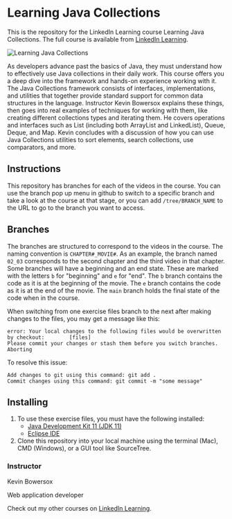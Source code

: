 # Learning Java Collections
This is the repository for the LinkedIn Learning course Learning Java Collections. The full course is available from [LinkedIn Learning][lil-course-url].

![Learning Java Collections][lil-thumbnail-url] 

As developers advance past the basics of Java, they must understand how to effectively use Java collections in their daily work. This course offers you a deep dive into the framework and hands-on experience working with it. The Java Collections framework consists of interfaces, implementations, and utilities that together provide standard support for common data structures in the language. Instructor Kevin Bowersox explains these things, then goes into real examples of techniques for working with them, like creating different collections types and iterating them. He covers operations and interfaces such as List (including both ArrayList and LinkedList), Queue, Deque, and Map. Kevin concludes with a discussion of how you can use Java Collections utilities to sort elements, search collections, use comparators, and more.

## Instructions
This repository has branches for each of the videos in the course. You can use the branch pop up menu in github to switch to a specific branch and take a look at the course at that stage, or you can add `/tree/BRANCH_NAME` to the URL to go to the branch you want to access.

## Branches
The branches are structured to correspond to the videos in the course. The naming convention is `CHAPTER#_MOVIE#`. As an example, the branch named `02_03` corresponds to the second chapter and the third video in that chapter. 
Some branches will have a beginning and an end state. These are marked with the letters `b` for "beginning" and `e` for "end". The `b` branch contains the code as it is at the beginning of the movie. The `e` branch contains the code as it is at the end of the movie. The `main` branch holds the final state of the code when in the course.

When switching from one exercise files branch to the next after making changes to the files, you may get a message like this:

    error: Your local changes to the following files would be overwritten by checkout:        [files]
    Please commit your changes or stash them before you switch branches.
    Aborting

To resolve this issue:
	
    Add changes to git using this command: git add .
	Commit changes using this command: git commit -m "some message"

## Installing
1. To use these exercise files, you must have the following installed:
	- [Java Development Kit 11 (JDK 11)][jdk11]
	- [Eclipse IDE][eclipse]
2. Clone this repository into your local machine using the terminal (Mac), CMD (Windows), or a GUI tool like SourceTree.

### Instructor

Kevin Bowersox 
                            
Web application developer

                            

Check out my other courses on [LinkedIn Learning](https://www.linkedin.com/learning/instructors/kevin-bowersox).

[lil-course-url]: https://www.linkedin.com/learning/learning-java-collections
[lil-thumbnail-url]: https://cdn.lynda.com/course/2421704/2421704-1632758713620-16x9.jpg
[jdk11]: https://adoptopenjdk.net/
[eclipse]: https://www.eclipse.org/downloads/packages/

